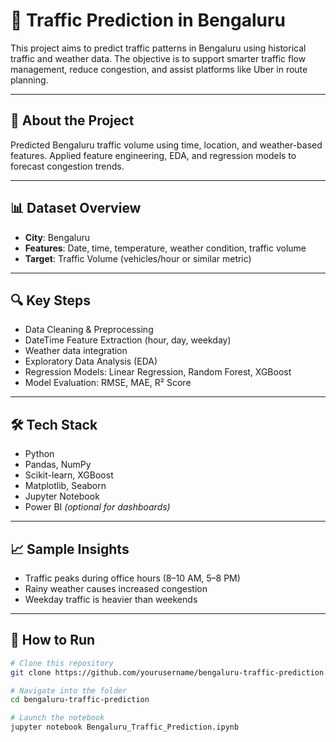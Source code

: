 # 🚦 Traffic Prediction in Bengaluru

This project aims to predict traffic patterns in Bengaluru using historical traffic and weather data. The objective is to support smarter traffic flow management, reduce congestion, and assist platforms like Uber in route planning.

---

## 📌 About the Project

Predicted Bengaluru traffic volume using time, location, and weather-based features. Applied feature engineering, EDA, and regression models to forecast congestion trends.

---

## 📊 Dataset Overview

- **City**: Bengaluru
- **Features**: Date, time, temperature, weather condition, traffic volume
- **Target**: Traffic Volume (vehicles/hour or similar metric)

---

## 🔍 Key Steps

- Data Cleaning & Preprocessing
- DateTime Feature Extraction (hour, day, weekday)
- Weather data integration
- Exploratory Data Analysis (EDA)
- Regression Models: Linear Regression, Random Forest, XGBoost
- Model Evaluation: RMSE, MAE, R² Score

---

## 🛠️ Tech Stack

- Python
- Pandas, NumPy
- Scikit-learn, XGBoost
- Matplotlib, Seaborn
- Jupyter Notebook
- Power BI *(optional for dashboards)*

---

## 📈 Sample Insights

- Traffic peaks during office hours (8–10 AM, 5–8 PM)
- Rainy weather causes increased congestion
- Weekday traffic is heavier than weekends

---

## 🚀 How to Run

```bash
# Clone this repository
git clone https://github.com/yourusername/bengaluru-traffic-prediction.git

# Navigate into the folder
cd bengaluru-traffic-prediction

# Launch the notebook
jupyter notebook Bengaluru_Traffic_Prediction.ipynb
